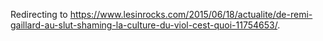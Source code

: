 Redirecting to
<https://www.lesinrocks.com/2015/06/18/actualite/de-remi-gaillard-au-slut-shaming-la-culture-du-viol-cest-quoi-11754653/>.
